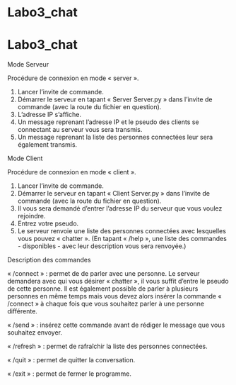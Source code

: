 # Labo3_chat

# Labo3_chat

Mode Serveur

Procédure de connexion en mode « server ».

1)	Lancer l’invite de commande.
2)	Démarrer le serveur en tapant « Server Server.py » dans l’invite de commande (avec la route du fichier en question).
3)	L’adresse IP s’affiche.
4)	Un message reprenant l’adresse IP et le pseudo des clients se connectant au serveur vous sera transmis.
5)	Un message reprenant la liste des personnes connectées leur sera également transmis.



Mode Client

Procédure de connexion en mode « client ».

1)	Lancer l’invite de commande.
2)	Démarrer le serveur en tapant « Client Server.py » dans l’invite de commande (avec la route du fichier en question).
3)	Il vous sera demandé d’entrer l’adresse IP du serveur que vous voulez rejoindre.
4)	Entrez votre pseudo.
5)	Le serveur renvoie une liste des personnes connectées avec lesquelles vous pouvez « chatter ». (En tapant « /help », une liste des commandes - disponibles -  avec leur description vous sera renvoyée.)



Description des commandes

« /connect » : permet de de parler avec une personne. Le serveur demandera avec qui vous désirer « chatter », il vous suffit d’entre le pseudo de cette personne. Il est également possible de parler à plusieurs personnes en même temps mais vous devez alors insérer la commande « /connect » à chaque fois que vous souhaitez parler à une personne différente.

« /send » : insérez cette commande avant de rédiger le message que vous souhaitez envoyer.

« /refresh » : permet de rafraîchir la liste des personnes connectées.

« /quit » : permet de quitter la conversation.

« /exit » : permet de fermer le programme.
